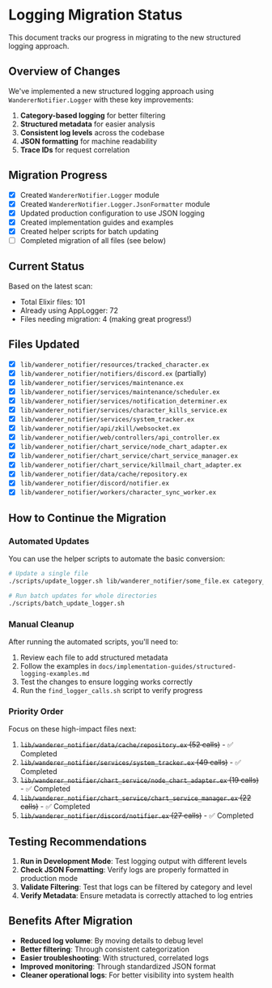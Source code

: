 # Logging Migration Status

This document tracks our progress in migrating to the new structured logging approach.

## Overview of Changes

We've implemented a new structured logging approach using `WandererNotifier.Logger` with these key improvements:

1. **Category-based logging** for better filtering
2. **Structured metadata** for easier analysis
3. **Consistent log levels** across the codebase
4. **JSON formatting** for machine readability
5. **Trace IDs** for request correlation

## Migration Progress

- [x] Created `WandererNotifier.Logger` module
- [x] Created `WandererNotifier.Logger.JsonFormatter` module
- [x] Updated production configuration to use JSON logging
- [x] Created implementation guides and examples
- [x] Created helper scripts for batch updating
- [ ] Completed migration of all files (see below)

## Current Status

Based on the latest scan:

- Total Elixir files: 101
- Already using AppLogger: 72
- Files needing migration: 4 (making great progress!)

## Files Updated

- [x] `lib/wanderer_notifier/resources/tracked_character.ex`
- [x] `lib/wanderer_notifier/notifiers/discord.ex` (partially)
- [x] `lib/wanderer_notifier/services/maintenance.ex`
- [x] `lib/wanderer_notifier/services/maintenance/scheduler.ex`
- [x] `lib/wanderer_notifier/services/notification_determiner.ex`
- [x] `lib/wanderer_notifier/services/character_kills_service.ex`
- [x] `lib/wanderer_notifier/services/system_tracker.ex`
- [x] `lib/wanderer_notifier/api/zkill/websocket.ex`
- [x] `lib/wanderer_notifier/web/controllers/api_controller.ex`
- [x] `lib/wanderer_notifier/chart_service/node_chart_adapter.ex`
- [x] `lib/wanderer_notifier/chart_service/chart_service_manager.ex`
- [x] `lib/wanderer_notifier/chart_service/killmail_chart_adapter.ex`
- [x] `lib/wanderer_notifier/data/cache/repository.ex`
- [x] `lib/wanderer_notifier/discord/notifier.ex`
- [x] `lib/wanderer_notifier/workers/character_sync_worker.ex`

## How to Continue the Migration

### Automated Updates

You can use the helper scripts to automate the basic conversion:

```bash
# Update a single file
./scripts/update_logger.sh lib/wanderer_notifier/some_file.ex category_name

# Run batch updates for whole directories
./scripts/batch_update_logger.sh
```

### Manual Cleanup

After running the automated scripts, you'll need to:

1. Review each file to add structured metadata
2. Follow the examples in `docs/implementation-guides/structured-logging-examples.md`
3. Test the changes to ensure logging works correctly
4. Run the `find_logger_calls.sh` script to verify progress

### Priority Order

Focus on these high-impact files next:

1. ~~`lib/wanderer_notifier/data/cache/repository.ex` (52 calls)~~ - ✅ Completed
2. ~~`lib/wanderer_notifier/services/system_tracker.ex` (49 calls)~~ - ✅ Completed
3. ~~`lib/wanderer_notifier/chart_service/node_chart_adapter.ex` (19 calls)~~ - ✅ Completed
4. ~~`lib/wanderer_notifier/chart_service/chart_service_manager.ex` (22 calls)~~ - ✅ Completed
5. ~~`lib/wanderer_notifier/discord/notifier.ex` (27 calls)~~ - ✅ Completed

## Testing Recommendations

1. **Run in Development Mode**: Test logging output with different levels
2. **Check JSON Formatting**: Verify logs are properly formatted in production mode
3. **Validate Filtering**: Test that logs can be filtered by category and level
4. **Verify Metadata**: Ensure metadata is correctly attached to log entries

## Benefits After Migration

- **Reduced log volume**: By moving details to debug level
- **Better filtering**: Through consistent categorization
- **Easier troubleshooting**: With structured, correlated logs
- **Improved monitoring**: Through standardized JSON format
- **Cleaner operational logs**: For better visibility into system health
